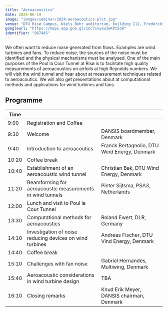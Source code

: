 ```yaml
---
title: "Aeroacoustics"
date: 2024-06-19
image: "images/seminar/2024-aeroacoutics-plct.jpg"
venue: "DTU Risø Campus, Niels Bohr auditorium, building 112, Frederiksborgvej 399,  4000 Roskilde"
googleurl: "https://maps.app.goo.gl/znc7ssyauJwKPz5o8"
identifier: "967445"
---
```


We often want to reduce noise generated from flows. Examples are wind turbines and fans. To reduce noise, the sources of the noise must be identified and the physical mechanisms must be analysed. One of the main purposes of the Poul la Cour Tunnel at Risø is to facilitate high quality measurements of aeroacoustics on airfoils at high Reynolds numbers. We will visit the wind tunnel and hear about at measurement techniques related to aeroacoutics. We will also get presentations about at computational methods and applications for wind turbines and fans.


## Programme


| Time  |             |             |
| ----- | ----------- | ----------- |
|  9:00 | Registration and Coffee | |
|  9:30 | Welcome | DANSIS boardmember, Denmark |
|  9:40 | Introduction to aeroacoutics | Franck Bertagnolio, DTU Wind Energy, Denmark |
| 10:20 | Coffee break | |
| 10:40 | Establishment of an aeroacoustic wind tunnel | Christian Bak, DTU Wind Energy, Denmark  |
| 11:20 | Beamforming for aeroacoustic measurements in wind tunnels | Pieter Sijtsma, PSA3, Netherlands |
| 12:00 | Lunch and visit to Poul la Cour Tunnel | |
| 13:30 | Computational methods for aeroacoustics | Roland Ewert, DLR, Germany |
| 14:10 | Investigation of noise reducing devices on wind turbines | Andreas Fischer, DTU Vind Energy, Denmark |
| 14:40 | Coffee break | |
| 15:10 | Challenges with fan noise | Gabriel Hernandes, Multiwing, Denmark |
| 15:40 | Aeroacoustic considerations in wind turbine design | TBA  |
| 16:10 | Closing remarks | Knud Erik Meyer, DANSIS chairman, Denmark |
